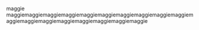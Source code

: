 maggie maggiemaggiemaggiemaggiemaggiemaggiemaggiemaggiemaggiemaggiemaggiemaggiemaggiemaggiemaggiemaggiemaggiemaggie